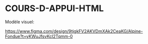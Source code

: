 # COURS-D-APPUI-HTML
 
Modèle visuel:

https://www.figma.com/design/9tjgkFV2AKVDmXAk2CeaKG/Alpine-Fondue?t=yKWuJfsvKcI2Tqmm-0
